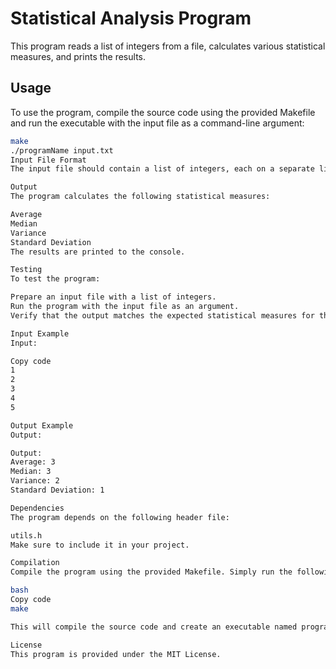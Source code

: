 # Statistical Analysis Program

This program reads a list of integers from a file, calculates various statistical measures, and prints the results.

## Usage

To use the program, compile the source code using the provided Makefile and run the executable with the input file as a command-line argument:

```bash
make
./programName input.txt
Input File Format
The input file should contain a list of integers, each on a separate line.

Output
The program calculates the following statistical measures:

Average
Median
Variance
Standard Deviation
The results are printed to the console.

Testing
To test the program:

Prepare an input file with a list of integers.
Run the program with the input file as an argument.
Verify that the output matches the expected statistical measures for the input data.

Input Example
Input:

Copy code
1
2
3
4
5

Output Example
Output:

Output:
Average: 3
Median: 3
Variance: 2
Standard Deviation: 1

Dependencies
The program depends on the following header file:

utils.h
Make sure to include it in your project.

Compilation
Compile the program using the provided Makefile. Simply run the following command:

bash
Copy code
make

This will compile the source code and create an executable named programName.

License
This program is provided under the MIT License.